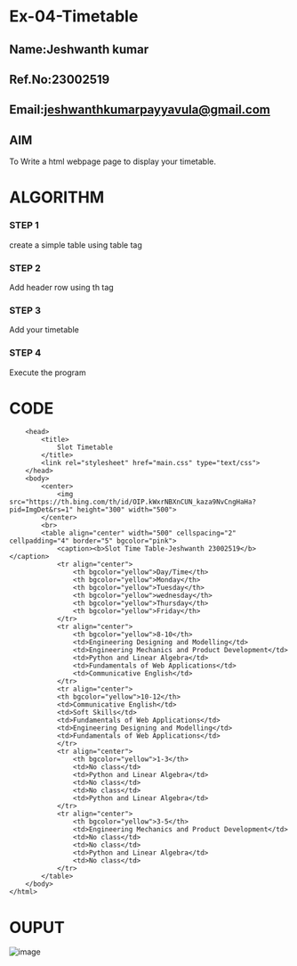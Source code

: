 # Ex-04-Timetable
## Name:Jeshwanth kumar
## Ref.No:23002519
## Email:jeshwanthkumarpayyavula@gmail.com
## AIM
To Write a html webpage page to display your timetable.

# ALGORITHM
### STEP 1
create a simple table using table tag
### STEP 2
Add header row using th tag
### STEP 3
Add your timetable
### STEP 4
Execute the program

# CODE
```<html>
    <head>
        <title>
            Slot Timetable
        </title>
        <link rel="stylesheet" href="main.css" type="text/css">
    </head>
    <body>
        <center>
            <img src="https://th.bing.com/th/id/OIP.kWxrNBXnCUN_kaza9NvCngHaHa?pid=ImgDet&rs=1" height="300" width="500">
        </center>
        <br>
        <table align="center" width="500" cellspacing="2" cellpadding="4" border="5" bgcolor="pink">
            <caption><b>Slot Time Table-Jeshwanth 23002519</b></caption>
            <tr align="center">
                <th bgcolor="yellow">Day/Time</th>
                <th bgcolor="yellow">Monday</th>  
                <th bgcolor="yellow">Tuesday</th>  
                <th bgcolor="yellow">wednesday</th>  
                <th bgcolor="yellow">Thursday</th>  
                <th bgcolor="yellow">Friday</th>  
            </tr>
            <tr align="center">
                <th bgcolor="yellow">8-10</th>
                <td>Engineering Designing and Modelling</td>
                <td>Engineering Mechanics and Product Development</td>
                <td>Python and Linear Algebra</td>
                <td>Fundamentals of Web Applications</td>
                <td>Communicative English</td>
            </tr>
            <tr align="center">
            <th bgcolor="yellow">10-12</th>
            <td>Communicative English</td>
            <td>Soft Skills</td>
            <td>Fundamentals of Web Applications</td>
            <td>Engineering Designing and Modelling</td>
            <td>Fundamentals of Web Applications</td>
            </tr>
            <tr align="center">
                <th bgcolor="yellow">1-3</th>
                <td>No class</td>
                <td>Python and Linear Algebra</td>
                <td>No class</td>
                <td>No class</td>
                <td>Python and Linear Algebra</td>
            </tr>
            <tr align="center">
                <th bgcolor="yellow">3-5</th>
                <td>Engineering Mechanics and Product Development</td>
                <td>No class</td>
                <td>No class</td>
                <td>Python and Linear Algebra</td>
                <td>No class</td>
            </tr>
        </table>
    </body>
</html>
```

# OUPUT
![image](https://github.com/Jeshwanthkumarpayyavula/ODD2023-WT-Ex-03-Timetable/assets/145742402/8242c087-a9ee-4c5a-a3ef-106c9cd7180e)

